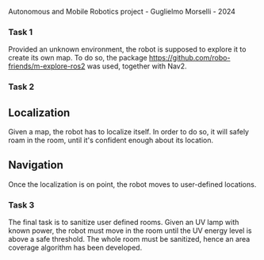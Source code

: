 Autonomous and Mobile Robotics project - Guglielmo Morselli - 2024

### Task 1
Provided an unknown environment, the robot is supposed to explore it to create its own map.
To do so, the package https://github.com/robo-friends/m-explore-ros2 was used, together with Nav2.

### Task 2
## Localization
Given a map, the robot has to localize itself. In order to do so, it will safely roam in the room, until it's confident enough about its location.

## Navigation
Once the localization is on point, the robot moves to user-defined locations.

### Task 3 
The final task is to sanitize user defined rooms. Given an UV lamp with known power, the robot must move in the room until the UV energy level is above a safe threshold.
The whole room must be sanitized, hence an area coverage algorithm has been developed.

